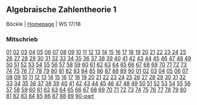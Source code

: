 ## Algebraische Zahlentheorie 1
Böckle | [Homepage](http://typo.iwr.uni-heidelberg.de/groups/arith-geom/home/members/david-guiraud/algebraische-zahlentheorie-1/) | WS 17/18

### Mitschrieb
 [01](https://drive.google.com/open?id=0B738tM3wQ8k9WHhBOU5paXZCdnc)     [02](https://drive.google.com/open?id=0B738tM3wQ8k9WlNPb19IODA0ZEU)     [03](https://drive.google.com/open?id=0B738tM3wQ8k9ME9SYkNGSkR4U0U)     [04](https://drive.google.com/open?id=0B738tM3wQ8k9WkozOVJfQ3BZUE0)     [05](https://drive.google.com/open?id=0B738tM3wQ8k9NFZSMm81Uk54eGc)     [06](https://drive.google.com/open?id=0B738tM3wQ8k9OEk2ZzlZclc4STQ)   [07](https://drive.google.com/open?id=0B738tM3wQ8k9dmI0UTdTVlZ6Vlk)     [08](https://drive.google.com/open?id=0B738tM3wQ8k9ZEYyN0tjc3NLazg)     [09](https://drive.google.com/open?id=0B738tM3wQ8k9eU96UTN6bjVKR3c)     [10](https://drive.google.com/open?id=0B738tM3wQ8k9Y1BxbkNqOGN5Y1E)     [11](https://drive.google.com/open?id=0B738tM3wQ8k9V0s4SFJhWlNXVDQ)     [12](https://drive.google.com/open?id=0B738tM3wQ8k9eU1GX0V0Q2docVk)     [13](https://drive.google.com/open?id=0B738tM3wQ8k9ODZjbkg0eF8xNkk)     [14](https://drive.google.com/open?id=0B738tM3wQ8k9SnpjWmhJYXNhYlk)    [15](https://drive.google.com/open?id=0B738tM3wQ8k9WEVseVV0aGt2QTg)     [16](https://drive.google.com/open?id=1EtOfYzNBgYlnqfdpr3ZBSuAS1W7EGPTF)     [17](https://drive.google.com/open?id=1R4oQTPhcxGItrif0WTXGeXj14xH8xz0R)     [18](https://drive.google.com/open?id=1TXILthntUVI1EoAnH86wHZ1mzRye0znp)     [19](https://drive.google.com/open?id=1_OccSKaTpBUrweUUH7NF84tUXEXreAu-)     [20](https://drive.google.com/open?id=1Dvnu_NRTWSEKJOMQUkovOQqwJPbUavx0)     [21](https://drive.google.com/open?id=1OrrRKbVwJQ2SrtFuE1myhFrpl1DCeoS_)     [22](https://drive.google.com/open?id=1LdjTStKWMvQaT5Y3NRBOHGOI7yTDw5Q3)     [23](https://drive.google.com/open?id=1NzT7S8RtT-PGlKiZUHgAgunLk_QIl0h1)     [24](https://drive.google.com/open?id=1bsYVTYH-uY6eAMtYzT0sbi05OZ9HS2bG)     [25](https://drive.google.com/open?id=1ewUEejD98NnDhNb-ZjoNeqA8TLrYWDYR)     [26](https://drive.google.com/open?id=1KE6feDzD-sRLRvS3Dkr2BD2IwU1EQn0a)     [27](https://drive.google.com/open?id=1zXOZLgJAOH7O175qaV_mD-KrZ4UMZBTN)     [28](https://drive.google.com/open?id=12BLITZra04VT7b2x41BfhBvFFRKsXEQW)     [29](https://drive.google.com/open?id=1uIMME5wMg7BGJOQ2MfYks3-gVvK2glAe)     [30](https://drive.google.com/open?id=1UH23GXEWt1bFlkoy94-Alv87SgACjQXV)     [31](https://drive.google.com/open?id=1cz1NNU6_CKImsnw1lIyHpmS3eQ2WcGJt)     [32](https://drive.google.com/open?id=1QctpPbSm3A6oR-zeLgR6TTIRvV7UI4x8)     [33](https://drive.google.com/open?id=1hRwrm4_4Vp-FucUjG4U-wMb8fK9YQSi6)     [34](https://drive.google.com/open?id=1cAxd3kBh6sDune5LyJjeUyaIWsEvZhwS)     [35](https://drive.google.com/open?id=1c3gqo2dOgkN1J8ap0GDYSn_3HsRACJuS)     [36](https://drive.google.com/open?id=1zcbIvpbMy5efVUPcxkKDDC0S4rn_0fra)     [37](https://drive.google.com/open?id=1PKCKZNcGtjxp35RJ6lFpREi_zTLuZkhW)     [38](https://drive.google.com/open?id=1Z86PhzRiKDzVBQME4NSUw9MlubznB693)     [39](https://drive.google.com/open?id=124MgKivjgKt7fcgw8u1zhCgB30e0S7i2)     [40](https://drive.google.com/open?id=1BkW--Ek5T1TVHL-_vMm2QrYKh1vubO8o)     [41](https://drive.google.com/open?id=1c6ogggRzJLIxBuvV2WcSqF4nRlVVQu2Q)     [42](https://drive.google.com/open?id=1sJwE5W1BfirwheQDdC2rmhRkx0sRN7_A)     [43](https://drive.google.com/open?id=1GjfZNQjAhZtQk9Xs2qYCuYZ2a9Kd5W5i)     [44](https://drive.google.com/open?id=1NMDKnoZDMy5FhHPs3yu7PO8buZLPCxxN)     [45](https://drive.google.com/open?id=1HRIgqYQ4dhj3XkrxEbpEZIFDw5mHjVdj)     [46](https://drive.google.com/open?id=1rkzs7bvaZZeVvWFEFIQk5uIYugFxBhFm)     [47](https://drive.google.com/open?id=1P0nGd6ujwndMiXY6RXWH29M3ljc3pO2P)     [48](https://drive.google.com/open?id=1kRPAaNoQccopx_W97CTNMiZYdn3kM393)     [49](https://drive.google.com/open?id=13Dux60eGdFmztrCuTp80TSjKkMcm1e8t)     [50](https://drive.google.com/open?id=1Rntr8vpI6vecEKqnnrrrYTALaoBTVqs5)     [51](https://drive.google.com/open?id=1mS65vgcdpCyBGDsfazRO55qOc6Hehntq)     [52](https://drive.google.com/open?id=1IiO8sk48i4zyMcWUTwvsA_V9DUqGn3s7)     [53](https://drive.google.com/open?id=1OyH4B1fXgzYaVH0Tv57cf1aP4UqwTbve)     [54](https://drive.google.com/open?id=17uT4raiO6PRvK0c5X2k2a5vPrYeJqFaL)     [55](https://drive.google.com/open?id=1zIJqIr_CVvya3awRpuZlPqBPjhw28qXe)     [56](https://drive.google.com/open?id=1imLwS_l02LyNAcOJqREJU_zmrh_HLDH4)     [57](https://drive.google.com/open?id=1KSm1wBbhVih8y_QT09Ckr_6xnd46s33j)     [58](https://drive.google.com/open?id=1x0lxRbaucH4zuT7mrfS02srWyacHh6OJ)     [59](https://drive.google.com/open?id=1yl9TVW3oFmdrYGy4zHxodfrUNgdOuG4P)     [60](https://drive.google.com/open?id=1mu4kyBd7P99vgSh11WJWXTlAwm-I_Mjn)     [61](https://drive.google.com/open?id=1Tw4FNXEHTMd8wXyRIgErnAmwu2zEJo_s)     [62](https://drive.google.com/open?id=1ShBm4G_uEeJIWbUlJsiRC6M3IiV76f6A)     [63](https://drive.google.com/open?id=1pAmLtA6Zi80bNTj31mGpJ6-eGr5HmnfH)     [64](https://drive.google.com/open?id=1NnSbyJEW_XJ-VexNPAuGAcsMJgWImW3U)     [65](https://drive.google.com/open?id=1wRYDHJ-C1LJwB52aeuCJugn3d_0SGlCS)     [66](https://drive.google.com/open?id=1f4v5un0C0mDh2xI0oW379pVmPlfaum_w)     [67](https://drive.google.com/open?id=1LeBlWWYFAt-H_WFCYWsCqR7_LCFi4ZaM)     [68](https://drive.google.com/open?id=1xRWNlXaRXnc-Wn8lJ983O4zcQjRH5qUp)     [69](https://drive.google.com/open?id=10XxBVhwEBmL94I-pw2dNi9rCgFX03zVH)     [70](https://drive.google.com/open?id=1LH74mZNXgiMF_K-a06shyYeabV0VV-4R)     [71](https://drive.google.com/open?id=1iNIUTqS5SRXc-gdGF0wfkcuLuMECUkhD)     [72](https://drive.google.com/open?id=1wAqRnijID4XXv0HNV2AuNmTBmAS0NLVG)     [73](https://drive.google.com/open?id=1nE_ihoC38wSohVuKwLkUzx5Yo0YjBXGo)     [74](https://drive.google.com/open?id=1eZV57Uj0JE_P82IskX0WsUhVhJGVqw1L)     [75](https://drive.google.com/open?id=1gxY4RoAogFlqUQzPVbLvz89GwtmvhxRI)     [76](https://drive.google.com/open?id=186kh8M8V1wJtT5Ol2o2J8HiOIBz9jlx8)     [77](https://drive.google.com/open?id=15tjJMzxafkEeV7PLEQLUG2NmmKaCZgpY)     [78](https://drive.google.com/open?id=1vSrVDeiApbxXd5_WBeuZOwPu1x22Uy2x)     [79](https://drive.google.com/open?id=1tD3V_cZFQh4Q5FV47gy3oTup5kG6Xyab)     [80](https://drive.google.com/open?id=1-YtXZGOfROcGaI0lMVqQ0X4pZmhD5zDG)     [81](https://drive.google.com/open?id=1AtH89GqTCGa_28ECKuae-OCC7j_S0JDv)     [82](https://drive.google.com/open?id=1HJgqWyv813OmO3wO_wB4jO_v6aJYMqrb)     [83](https://drive.google.com/open?id=1D6ubAKhyq8u0oMwem1uaxO4Z4D3_RzuG)     [84](https://drive.google.com/open?id=1Oo1P6aN-p6SS9AJij9W-WdzQ-6DPyRMc)     [85](https://drive.google.com/open?id=18baoSV4HQpsBe4SZNqlQKXpaXikirZ3X)     [86](https://drive.google.com/open?id=1_krRHG6D_yPAsuLcTNfzE34iZwKZpJhK)     [87](https://drive.google.com/open?id=1mg1V5fpZUw2tbbhqHrK7tOJP3rxCnyXS)     [88]()     [89]()     [90]()
 [01](https://drive.google.com/open?id=0B738tM3wQ8k9WHhBOU5paXZCdnc)     [02](https://drive.google.com/open?id=0B738tM3wQ8k9WlNPb19IODA0ZEU)     [03](https://drive.google.com/open?id=0B738tM3wQ8k9ME9SYkNGSkR4U0U)     [04](https://drive.google.com/open?id=0B738tM3wQ8k9WkozOVJfQ3BZUE0)     [05](https://drive.google.com/open?id=0B738tM3wQ8k9NFZSMm81Uk54eGc)     [06](https://drive.google.com/open?id=0B738tM3wQ8k9OEk2ZzlZclc4STQ)   [07](https://drive.google.com/open?id=0B738tM3wQ8k9dmI0UTdTVlZ6Vlk)     [08](https://drive.google.com/open?id=0B738tM3wQ8k9ZEYyN0tjc3NLazg)     [09](https://drive.google.com/open?id=0B738tM3wQ8k9eU96UTN6bjVKR3c)     [10](https://drive.google.com/open?id=0B738tM3wQ8k9Y1BxbkNqOGN5Y1E)     [11](https://drive.google.com/open?id=0B738tM3wQ8k9V0s4SFJhWlNXVDQ)     [12](https://drive.google.com/open?id=0B738tM3wQ8k9eU1GX0V0Q2docVk)     [13](https://drive.google.com/open?id=0B738tM3wQ8k9ODZjbkg0eF8xNkk)     [14](https://drive.google.com/open?id=0B738tM3wQ8k9SnpjWmhJYXNhYlk)    [15](https://drive.google.com/open?id=0B738tM3wQ8k9WEVseVV0aGt2QTg)     [16](https://drive.google.com/open?id=1EtOfYzNBgYlnqfdpr3ZBSuAS1W7EGPTF)     [17](https://drive.google.com/open?id=1R4oQTPhcxGItrif0WTXGeXj14xH8xz0R)     [18](https://drive.google.com/open?id=1TXILthntUVI1EoAnH86wHZ1mzRye0znp)     [19](https://drive.google.com/open?id=1_OccSKaTpBUrweUUH7NF84tUXEXreAu-)     [20](https://drive.google.com/open?id=1Dvnu_NRTWSEKJOMQUkovOQqwJPbUavx0)     [21](https://drive.google.com/open?id=1OrrRKbVwJQ2SrtFuE1myhFrpl1DCeoS_)     [22](https://drive.google.com/open?id=1LdjTStKWMvQaT5Y3NRBOHGOI7yTDw5Q3)     [23](https://drive.google.com/open?id=1NzT7S8RtT-PGlKiZUHgAgunLk_QIl0h1)     [24](https://drive.google.com/open?id=1bsYVTYH-uY6eAMtYzT0sbi05OZ9HS2bG)     [25](https://drive.google.com/open?id=1ewUEejD98NnDhNb-ZjoNeqA8TLrYWDYR)     [26](https://drive.google.com/open?id=1KE6feDzD-sRLRvS3Dkr2BD2IwU1EQn0a)     [27](https://drive.google.com/open?id=1zXOZLgJAOH7O175qaV_mD-KrZ4UMZBTN)     [28](https://drive.google.com/open?id=12BLITZra04VT7b2x41BfhBvFFRKsXEQW)     [29](https://drive.google.com/open?id=1uIMME5wMg7BGJOQ2MfYks3-gVvK2glAe)     [30](https://drive.google.com/open?id=1UH23GXEWt1bFlkoy94-Alv87SgACjQXV)     [31](https://drive.google.com/open?id=1cz1NNU6_CKImsnw1lIyHpmS3eQ2WcGJt)     [32](https://drive.google.com/open?id=1QctpPbSm3A6oR-zeLgR6TTIRvV7UI4x8)     [33](https://drive.google.com/open?id=1hRwrm4_4Vp-FucUjG4U-wMb8fK9YQSi6)     [34](https://drive.google.com/open?id=1cAxd3kBh6sDune5LyJjeUyaIWsEvZhwS)     [35](https://drive.google.com/open?id=1c3gqo2dOgkN1J8ap0GDYSn_3HsRACJuS)     [36](https://drive.google.com/open?id=1zcbIvpbMy5efVUPcxkKDDC0S4rn_0fra)     [37](https://drive.google.com/open?id=1PKCKZNcGtjxp35RJ6lFpREi_zTLuZkhW)     [38](https://drive.google.com/open?id=1Z86PhzRiKDzVBQME4NSUw9MlubznB693)     [39](https://drive.google.com/open?id=124MgKivjgKt7fcgw8u1zhCgB30e0S7i2)     [40](https://drive.google.com/open?id=1BkW--Ek5T1TVHL-_vMm2QrYKh1vubO8o)     [41](https://drive.google.com/open?id=1c6ogggRzJLIxBuvV2WcSqF4nRlVVQu2Q)     [42](https://drive.google.com/open?id=1sJwE5W1BfirwheQDdC2rmhRkx0sRN7_A)     [43](https://drive.google.com/open?id=1GjfZNQjAhZtQk9Xs2qYCuYZ2a9Kd5W5i)     [44](https://drive.google.com/open?id=1NMDKnoZDMy5FhHPs3yu7PO8buZLPCxxN)     [45](https://drive.google.com/open?id=1HRIgqYQ4dhj3XkrxEbpEZIFDw5mHjVdj)     [46](https://drive.google.com/open?id=1rkzs7bvaZZeVvWFEFIQk5uIYugFxBhFm)     [47](https://drive.google.com/open?id=1P0nGd6ujwndMiXY6RXWH29M3ljc3pO2P)     [48](https://drive.google.com/open?id=1kRPAaNoQccopx_W97CTNMiZYdn3kM393)     [49](https://drive.google.com/open?id=13Dux60eGdFmztrCuTp80TSjKkMcm1e8t)     [50](https://drive.google.com/open?id=1Rntr8vpI6vecEKqnnrrrYTALaoBTVqs5)     [51](https://drive.google.com/open?id=1mS65vgcdpCyBGDsfazRO55qOc6Hehntq)     [52](https://drive.google.com/open?id=1IiO8sk48i4zyMcWUTwvsA_V9DUqGn3s7)     [53](https://drive.google.com/open?id=1OyH4B1fXgzYaVH0Tv57cf1aP4UqwTbve)     [54](https://drive.google.com/open?id=17uT4raiO6PRvK0c5X2k2a5vPrYeJqFaL)     [55](https://drive.google.com/open?id=1zIJqIr_CVvya3awRpuZlPqBPjhw28qXe)     [56](https://drive.google.com/open?id=1imLwS_l02LyNAcOJqREJU_zmrh_HLDH4)     [57](https://drive.google.com/open?id=1KSm1wBbhVih8y_QT09Ckr_6xnd46s33j)     [58](https://drive.google.com/open?id=1x0lxRbaucH4zuT7mrfS02srWyacHh6OJ)     [59](https://drive.google.com/open?id=1yl9TVW3oFmdrYGy4zHxodfrUNgdOuG4P)     [60](https://drive.google.com/open?id=1mu4kyBd7P99vgSh11WJWXTlAwm-I_Mjn)     [61](https://drive.google.com/open?id=1Tw4FNXEHTMd8wXyRIgErnAmwu2zEJo_s)     [62](https://drive.google.com/open?id=1ShBm4G_uEeJIWbUlJsiRC6M3IiV76f6A)     [63](https://drive.google.com/open?id=1pAmLtA6Zi80bNTj31mGpJ6-eGr5HmnfH)     [64](https://drive.google.com/open?id=1NnSbyJEW_XJ-VexNPAuGAcsMJgWImW3U)     [65](https://drive.google.com/open?id=1wRYDHJ-C1LJwB52aeuCJugn3d_0SGlCS)     [66](https://drive.google.com/open?id=1f4v5un0C0mDh2xI0oW379pVmPlfaum_w)     [67](https://drive.google.com/open?id=1LeBlWWYFAt-H_WFCYWsCqR7_LCFi4ZaM)     [68](https://drive.google.com/open?id=1xRWNlXaRXnc-Wn8lJ983O4zcQjRH5qUp)     [69](https://drive.google.com/open?id=10XxBVhwEBmL94I-pw2dNi9rCgFX03zVH)     [70](https://drive.google.com/open?id=1LH74mZNXgiMF_K-a06shyYeabV0VV-4R)     [71](https://drive.google.com/open?id=1iNIUTqS5SRXc-gdGF0wfkcuLuMECUkhD)     [72](https://drive.google.com/open?id=1wAqRnijID4XXv0HNV2AuNmTBmAS0NLVG)     [73](https://drive.google.com/open?id=1nE_ihoC38wSohVuKwLkUzx5Yo0YjBXGo)     [74](https://drive.google.com/open?id=1eZV57Uj0JE_P82IskX0WsUhVhJGVqw1L)     [75](https://drive.google.com/open?id=1gxY4RoAogFlqUQzPVbLvz89GwtmvhxRI)     [76](https://drive.google.com/open?id=186kh8M8V1wJtT5Ol2o2J8HiOIBz9jlx8)     [77](https://drive.google.com/open?id=15tjJMzxafkEeV7PLEQLUG2NmmKaCZgpY)     [78](https://drive.google.com/open?id=1vSrVDeiApbxXd5_WBeuZOwPu1x22Uy2x)     [79](https://drive.google.com/open?id=1tD3V_cZFQh4Q5FV47gy3oTup5kG6Xyab)     [80](https://drive.google.com/open?id=1-YtXZGOfROcGaI0lMVqQ0X4pZmhD5zDG)     [81](https://drive.google.com/open?id=1AtH89GqTCGa_28ECKuae-OCC7j_S0JDv)     [82](https://drive.google.com/open?id=1HJgqWyv813OmO3wO_wB4jO_v6aJYMqrb)     [83](https://drive.google.com/open?id=1D6ubAKhyq8u0oMwem1uaxO4Z4D3_RzuG)     [84](https://drive.google.com/open?id=1Oo1P6aN-p6SS9AJij9W-WdzQ-6DPyRMc)     [85](https://drive.google.com/open?id=18baoSV4HQpsBe4SZNqlQKXpaXikirZ3X)     [86](https://drive.google.com/open?id=1_krRHG6D_yPAsuLcTNfzE34iZwKZpJhK)     [87](https://drive.google.com/open?id=1mg1V5fpZUw2tbbhqHrK7tOJP3rxCnyXS)     [88](https://drive.google.com/open?id=1t5cP8UqLxK-g8gdEJN4vYq_BTrym6JaO)     [89](https://drive.google.com/open?id=1iA5g_duFtcQfXu2VhxrBuiNcfS47WRM5)     [90-part](https://drive.google.com/open?id=1KmPmd5D_5Pae_mZplDMOQJGVpBJpxEV_)

